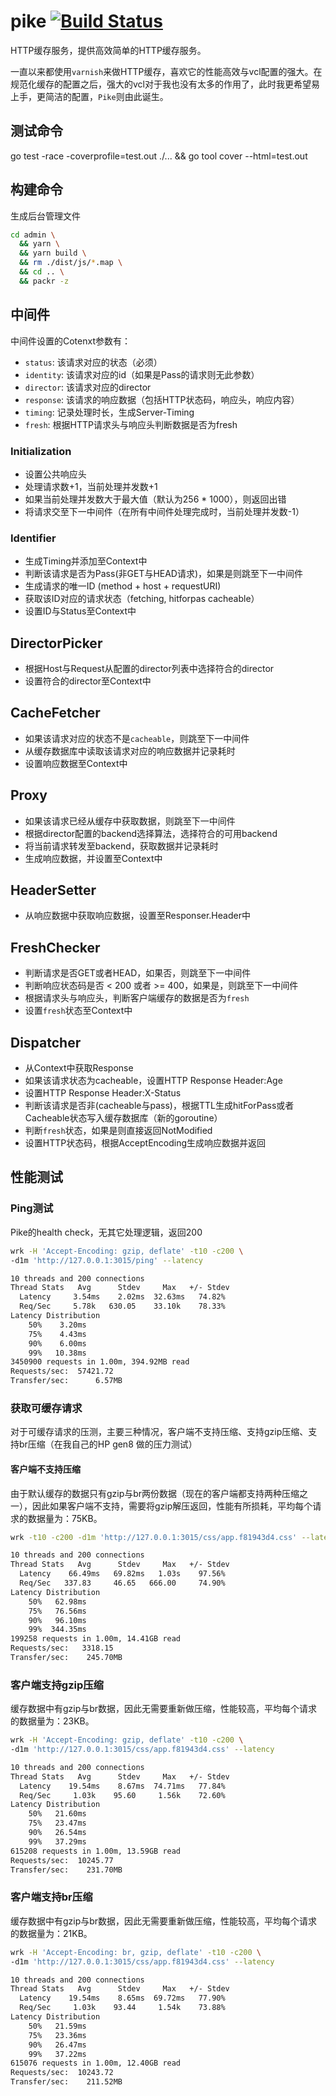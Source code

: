 # pike [![Build Status](https://img.shields.io/travis/vicanso/pike.svg?label=linux+build)](https://travis-ci.org/vicanso/pike)


HTTP缓存服务，提供高效简单的HTTP缓存服务。

一直以来都使用`varnish`来做HTTP缓存，喜欢它的性能高效与vcl配置的强大。在规范化缓存的配置之后，强大的vcl对于我也没有太多的作用了，此时我更希望易上手，更简洁的配置，`Pike`则由此诞生。

## 测试命令

go test -race -coverprofile=test.out ./... && go tool cover --html=test.out

## 构建命令

生成后台管理文件

```bash
cd admin \
  && yarn \
  && yarn build \
  && rm ./dist/js/*.map \
  && cd .. \
  && packr -z
```
## 中间件

中间件设置的Cotenxt参数有：

- `status`: 该请求对应的状态（必须）
- `identity`: 该请求对应的id（如果是Pass的请求则无此参数）
- `director`: 该请求对应的director
- `response`: 该请求的响应数据（包括HTTP状态码，响应头，响应内容）
- `timing`: 记录处理时长，生成Server-Timing
- `fresh`: 根据HTTP请求头与响应头判断数据是否为fresh

### Initialization

- 设置公共响应头
- 处理请求数+1，当前处理并发数+1
- 如果当前处理并发数大于最大值（默认为256 * 1000），则返回出错
- 将请求交至下一中间件（在所有中间件处理完成时，当前处理并发数-1）

### Identifier

- 生成Timing并添加至Context中
- 判断该请求是否为Pass(非GET与HEAD请求)，如果是则跳至下一中间件
- 生成请求的唯一ID (method + host + requestURI)
- 获取该ID对应的请求状态（fetching, hitforpas cacheable）
- 设置ID与Status至Context中


## DirectorPicker

- 根据Host与Request从配置的director列表中选择符合的director
- 设置符合的director至Context中

## CacheFetcher

- 如果该请求对应的状态不是`cacheable`，则跳至下一中间件
- 从缓存数据库中读取该请求对应的响应数据并记录耗时
- 设置响应数据至Context中

## Proxy

- 如果该请求已经从缓存中获取数据，则跳至下一中间件
- 根据director配置的backend选择算法，选择符合的可用backend
- 将当前请求转发至backend，获取数据并记录耗时
- 生成响应数据，并设置至Context中

## HeaderSetter

- 从响应数据中获取响应数据，设置至Responser.Header中

## FreshChecker

- 判断请求是否GET或者HEAD，如果否，则跳至下一中间件
- 判断响应状态码是否 < 200 或者 >= 400，如果是，则跳至下一中间件
- 根据请求头与响应头，判断客户端缓存的数据是否为`fresh`
- 设置`fresh`状态至Context中

## Dispatcher

- 从Context中获取Response
- 如果该请求状态为cacheable，设置HTTP Response Header:Age
- 设置HTTP Response Header:X-Status 
- 判断该请求是否非(cacheable与pass)，根据TTL生成hitForPass或者Cacheable状态写入缓存数据库（新的goroutine）
- 判断`fresh`状态，如果是则直接返回NotModified
- 设置HTTP状态码，根据AcceptEncoding生成响应数据并返回


## 性能测试

### Ping测试

Pike的health check，无其它处理逻辑，返回200

```bash
wrk -H 'Accept-Encoding: gzip, deflate' -t10 -c200 \
-d1m 'http://127.0.0.1:3015/ping' --latency
```

```bash
10 threads and 200 connections
Thread Stats   Avg      Stdev     Max   +/- Stdev
  Latency     3.54ms    2.02ms  32.63ms   74.82%
  Req/Sec     5.78k   630.05    33.10k    78.33%
Latency Distribution
    50%    3.20ms
    75%    4.43ms
    90%    6.00ms
    99%   10.38ms
3450900 requests in 1.00m, 394.92MB read
Requests/sec:  57421.72
Transfer/sec:      6.57MB
```

### 获取可缓存请求

对于可缓存请求的压测，主要三种情况，客户端不支持压缩、支持gzip压缩、支持br压缩（在我自己的HP gen8 做的压力测试）

#### 客户端不支持压缩

由于默认缓存的数据只有gzip与br两份数据（现在的客户端都支持两种压缩之一），因此如果客户端不支持，需要将gzip解压返回，性能有所损耗，平均每个请求的数据量为：75KB。

```bash
wrk -t10 -c200 -d1m 'http://127.0.0.1:3015/css/app.f81943d4.css' --latency
```

```bash
10 threads and 200 connections
Thread Stats   Avg      Stdev     Max   +/- Stdev
  Latency    66.49ms   69.82ms   1.03s    97.56%
  Req/Sec   337.83     46.65   666.00     74.90%
Latency Distribution
    50%   62.98ms
    75%   76.56ms
    90%   96.10ms
    99%  344.35ms
199258 requests in 1.00m, 14.41GB read
Requests/sec:   3318.15
Transfer/sec:    245.70MB
```

### 客户端支持gzip压缩

缓存数据中有gzip与br数据，因此无需要重新做压缩，性能较高，平均每个请求的数据量为：23KB。

```bash
wrk -H 'Accept-Encoding: gzip, deflate' -t10 -c200 \
-d1m 'http://127.0.0.1:3015/css/app.f81943d4.css' --latency
```

```bash
10 threads and 200 connections
Thread Stats   Avg      Stdev     Max   +/- Stdev
  Latency    19.54ms    8.67ms  74.71ms   77.84%
  Req/Sec     1.03k    95.60     1.56k    72.60%
Latency Distribution
    50%   21.60ms
    75%   23.47ms
    90%   26.54ms
    99%   37.29ms
615208 requests in 1.00m, 13.59GB read
Requests/sec:  10245.77
Transfer/sec:    231.70MB
```

### 客户端支持br压缩

缓存数据中有gzip与br数据，因此无需要重新做压缩，性能较高，平均每个请求的数据量为：21KB。

```bash
wrk -H 'Accept-Encoding: br, gzip, deflate' -t10 -c200 \
-d1m 'http://127.0.0.1:3015/css/app.f81943d4.css' --latency
```

```bash
10 threads and 200 connections
Thread Stats   Avg      Stdev     Max   +/- Stdev
  Latency    19.54ms    8.65ms  69.72ms   77.90%
  Req/Sec     1.03k    93.44     1.54k    73.88%
Latency Distribution
    50%   21.59ms
    75%   23.36ms
    90%   26.47ms
    99%   37.22ms
615076 requests in 1.00m, 12.40GB read
Requests/sec:  10243.72
Transfer/sec:    211.52MB
```